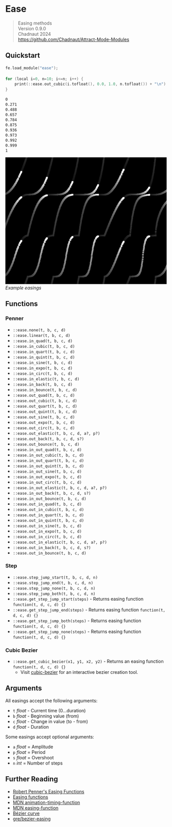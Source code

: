 # Ease

> Easing methods  
> Version 0.9.0  
> Chadnaut 2024  
> https://github.com/Chadnaut/Attract-Mode-Modules

## Quickstart

```cpp
fe.load_module("ease");

for (local i=0, n=10; i<=n; i++) {
    print(::ease.out_cubic(i.tofloat(), 0.0, 1.0, n.tofloat()) + "\n");
}
```

```log
0
0.271
0.488
0.657
0.784
0.875
0.936
0.973
0.992
0.999
1
```

![Example](example.png)\
*Example easings*

## Functions

### Penner

- `::ease.none(t, b, c, d)`
- `::ease.linear(t, b, c, d)`
- `::ease.in_quad(t, b, c, d)`
- `::ease.in_cubic(t, b, c, d)`
- `::ease.in_quart(t, b, c, d)`
- `::ease.in_quint(t, b, c, d)`
- `::ease.in_sine(t, b, c, d)`
- `::ease.in_expo(t, b, c, d)`
- `::ease.in_circ(t, b, c, d)`
- `::ease.in_elastic(t, b, c, d)`
- `::ease.in_back(t, b, c, d)`
- `::ease.in_bounce(t, b, c, d)`
- `::ease.out_quad(t, b, c, d)`
- `::ease.out_cubic(t, b, c, d)`
- `::ease.out_quart(t, b, c, d)`
- `::ease.out_quint(t, b, c, d)`
- `::ease.out_sine(t, b, c, d)`
- `::ease.out_expo(t, b, c, d)`
- `::ease.out_circ(t, b, c, d)`
- `::ease.out_elastic(t, b, c, d, a?, p?)`
- `::ease.out_back(t, b, c, d, s?)`
- `::ease.out_bounce(t, b, c, d)`
- `::ease.in_out_quad(t, b, c, d)`
- `::ease.in_out_cubic(t, b, c, d)`
- `::ease.in_out_quart(t, b, c, d)`
- `::ease.in_out_quint(t, b, c, d)`
- `::ease.in_out_sine(t, b, c, d)`
- `::ease.in_out_expo(t, b, c, d)`
- `::ease.in_out_circ(t, b, c, d)`
- `::ease.in_out_elastic(t, b, c, d, a?, p?)`
- `::ease.in_out_back(t, b, c, d, s?)`
- `::ease.in_out_bounce(t, b, c, d)`
- `::ease.out_in_quad(t, b, c, d)`
- `::ease.out_in_cubic(t, b, c, d)`
- `::ease.out_in_quart(t, b, c, d)`
- `::ease.out_in_quint(t, b, c, d)`
- `::ease.out_in_sine(t, b, c, d)`
- `::ease.out_in_expo(t, b, c, d)`
- `::ease.out_in_circ(t, b, c, d)`
- `::ease.out_in_elastic(t, b, c, d, a?, p?)`
- `::ease.out_in_back(t, b, c, d, s?)`
- `::ease.out_in_bounce(t, b, c, d)`

### Step

- `::ease.step_jump_start(t, b, c, d, n)`
- `::ease.step_jump_end(t, b, c, d, n)`
- `::ease.step_jump_none(t, b, c, d, n)`
- `::ease.step_jump_both(t, b, c, d, n)`
- `::ease.get_step_jump_start(steps)` - Returns easing function `function(t, d, c, d) {}`
- `::ease.get_step_jump_end(steps)` - Returns easing function `function(t, d, c, d) {}`
- `::ease.get_step_jump_both(steps)` - Returns easing function `function(t, d, c, d) {}`
- `::ease.get_step_jump_none(steps)` - Returns easing function `function(t, d, c, d) {}`

### Cubic Bezier

- `::ease.get_cubic_bezier(x1, y1, x2, y2)` - Returns an easing function `function(t, d, c, d) {}`
  - Visit [cubic-bezier](https://cubic-bezier.com/) for an interactive bezier creation tool.

## Arguments

All easings accept the following arguments:

- `t` *float* - Current time (0...duration)
- `b` *float* - Beginning value (from)
- `c` *float* - Change in value (to - from)
- `d` *float* - Duration

Some easings accept optional arguments:

- `a` *float* = Amplitude
- `p` *float* = Period
- `s` *float* = Overshoot
- `n` *int* = Number of steps

## Further Reading

- [Robert Penner's Easing Functions](http://robertpenner.com/easing/)
- [Easing functions](https://easings.net/)
- [MDN animation-timing-function](https://developer.mozilla.org/en-US/docs/Web/CSS/animation-timing-function)
- [MDN easing-function](https://developer.mozilla.org/en-US/docs/Web/CSS/easing-function#cubic_b%C3%A9zier_easing_function)
- [Bézier curve](https://en.wikipedia.org/wiki/B%C3%A9zier_curve)
- [gre/bezier-easing](https://github.com/gre/bezier-easing/blob/master/src/index.js)